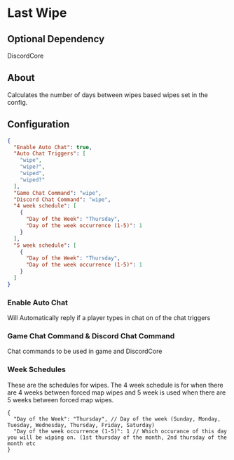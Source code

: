 # Last Wipe

## Optional Dependency
DiscordCore

## About
Calculates the number of days between wipes based wipes set in the config.

## Configuration
```json
{
  "Enable Auto Chat": true,
  "Auto Chat Triggers": [
    "wipe",
    "wipe?",
    "wiped",
    "wiped?"
  ],
  "Game Chat Command": "wipe",
  "Discord Chat Command": "wipe",
  "4 week schedule": [
    {
      "Day of the Week": "Thursday",
      "Day of the week occurrence (1-5)": 1
    }
  ],
  "5 week schedule": [
    {
      "Day of the Week": "Thursday",
      "Day of the week occurrence (1-5)": 1
    }
  ]
}
```

### Enable Auto Chat
Will Automatically reply if a player types in chat on of the chat triggers

### Game Chat Command & Discord Chat Command
Chat commands to be used in game and DiscordCore

### Week Schedules
These are the schedules for wipes. 
The 4 week schedule is for when there are 4 weeks between forced map wipes and 5 week is used when there are 5 weeks between forced map wipes.

```
{
  "Day of the Week": "Thursday", // Day of the week (Sunday, Monday, Tuesday, Wednesday, Thursday, Friday, Saturday)
  "Day of the week occurrence (1-5)": 1 // Which occurance of this day you will be wiping on. (1st thursday of the month, 2nd thursday of the month etc
}
```